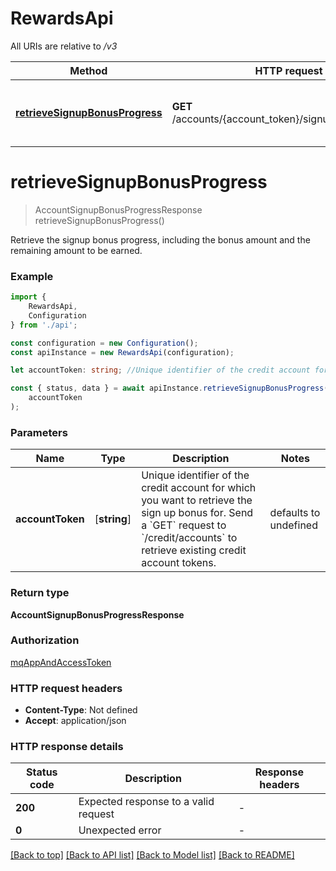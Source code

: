 # RewardsApi

All URIs are relative to */v3*

|Method | HTTP request | Description|
|------------- | ------------- | -------------|
|[**retrieveSignupBonusProgress**](#retrievesignupbonusprogress) | **GET** /accounts/{account_token}/signupbonusprogress | Retrieve account signup bonus progress.|

# **retrieveSignupBonusProgress**
> AccountSignupBonusProgressResponse retrieveSignupBonusProgress()

Retrieve the signup bonus progress, including the bonus amount and the remaining amount to be earned.

### Example

```typescript
import {
    RewardsApi,
    Configuration
} from './api';

const configuration = new Configuration();
const apiInstance = new RewardsApi(configuration);

let accountToken: string; //Unique identifier of the credit account for which you want to retrieve the sign up bonus for.  Send a `GET` request to `/credit/accounts` to retrieve existing credit account tokens. (default to undefined)

const { status, data } = await apiInstance.retrieveSignupBonusProgress(
    accountToken
);
```

### Parameters

|Name | Type | Description  | Notes|
|------------- | ------------- | ------------- | -------------|
| **accountToken** | [**string**] | Unique identifier of the credit account for which you want to retrieve the sign up bonus for.  Send a &#x60;GET&#x60; request to &#x60;/credit/accounts&#x60; to retrieve existing credit account tokens. | defaults to undefined|


### Return type

**AccountSignupBonusProgressResponse**

### Authorization

[mqAppAndAccessToken](../README.md#mqAppAndAccessToken)

### HTTP request headers

 - **Content-Type**: Not defined
 - **Accept**: application/json


### HTTP response details
| Status code | Description | Response headers |
|-------------|-------------|------------------|
|**200** | Expected response to a valid request |  -  |
|**0** | Unexpected error |  -  |

[[Back to top]](#) [[Back to API list]](../README.md#documentation-for-api-endpoints) [[Back to Model list]](../README.md#documentation-for-models) [[Back to README]](../README.md)

